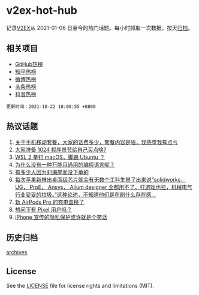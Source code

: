 # v2ex-hot-hub

 记录[V2EX](https://www.v2ex.com/)从 2021-01-06 日至今的热门话题。每小时抓取一次数据，按天[归档](archives)。
 
 ## 相关项目

- [GitHub热榜](https://github.com/snaildev/github-hot-hub)
- [知乎热榜](https://github.com/snaildev/zhihu-hot-hub)
- [微博热榜](https://github.com/snaildev/weibo-hot-hub)
- [头条热榜](https://github.com/snaildev/toutiao-hot-hub)
- [抖音热榜](https://github.com/snaildev/douyin-hot-hub)


 `更新时间：2021-10-22 10:00:55 +0800`

## 热议话题

1. [关于手机移动套餐，大家的话费多少，套餐内容是啥，我感觉我有点亏](https://www.v2ex.com/t/809441)
1. [大家准备 1024 程序员节给自己买点啥?](https://www.v2ex.com/t/809476)
1. [WSL 2 拳打 macOS，脚踢 Ubuntu ？](https://www.v2ex.com/t/809474)
1. [为什么没有一种万能且通用的编程语言呢？](https://www.v2ex.com/t/809557)
1. [有多少人因为刘海屏而没下单的](https://www.v2ex.com/t/809484)
1. [每次苹果新推出桌面级芯片就会有无数个工科生冒了出来说“solidworks， UG， ProE， Ansys， Alium designer 全都用不了，打游戏也拉，机械电气行业妥妥的垃圾。”这种论述，不知道他们是在刷什么存在感...](https://www.v2ex.com/t/809678)
1. [新 AirPods Pro 的充电盒换了](https://www.v2ex.com/t/809422)
1. [想问下有 Pixel 用户吗？](https://www.v2ex.com/t/809479)
1. [iPhone 宣传的隐私保护或许就是个笑话](https://www.v2ex.com/t/809565)

## 历史归档

[archives](archives)

## License

See the [LICENSE](LICENSE) file for license rights and limitations (MIT).
